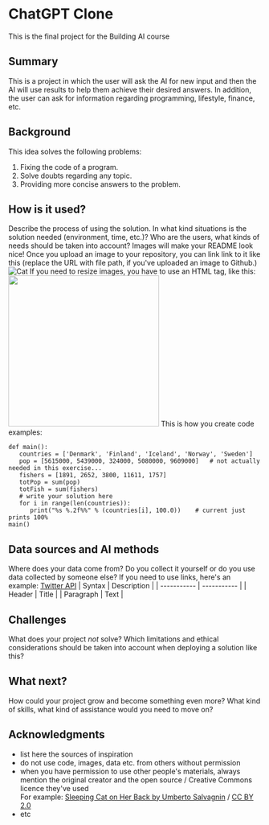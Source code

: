 <!-- This is the markdown template for the final project of the Building AI course, 
created by Reaktor Innovations and University of Helsinki. 
Copy the template, paste it to your GitHub README and edit! -->

# ChatGPT Clone

This is the final project for the Building AI course

## Summary

This is a project in which the user will ask the AI for new input and then the AI will use results to help them achieve their desired answers. In addition, the user can ask for information regarding programming, lifestyle, finance, etc.

## Background

This idea solves the following problems:
1. Fixing the code of a program.
2. Solve doubts regarding any topic.
3. Providing more concise answers to the problem.


## How is it used?

Describe the process of using the solution. In what kind situations is the solution needed (environment, time, etc.)? Who are the users, what kinds of needs should be taken into account?
Images will make your README look nice!
Once you upload an image to your repository, you can link link to it like this (replace the URL with file path, if you've uploaded an image to Github.)
![Cat](https://upload.wikimedia.org/wikipedia/commons/5/5e/Sleeping_cat_on_her_back.jpg)
If you need to resize images, you have to use an HTML tag, like this:
<img src="https://upload.wikimedia.org/wikipedia/commons/5/5e/Sleeping_cat_on_her_back.jpg" width="300">
This is how you create code examples:
```
def main():
   countries = ['Denmark', 'Finland', 'Iceland', 'Norway', 'Sweden']
   pop = [5615000, 5439000, 324000, 5080000, 9609000]   # not actually needed in this exercise...
   fishers = [1891, 2652, 3800, 11611, 1757]
   totPop = sum(pop)
   totFish = sum(fishers)
   # write your solution here
   for i in range(len(countries)):
      print("%s %.2f%%" % (countries[i], 100.0))    # current just prints 100%
main()
```
## Data sources and AI methods

Where does your data come from? Do you collect it yourself or do you use data collected by someone else?
If you need to use links, here's an example:
[Twitter API](https://developer.twitter.com/en/docs)
| Syntax      | Description |
| ----------- | ----------- |
| Header      | Title       |
| Paragraph   | Text        |

## Challenges
What does your project _not_ solve? Which limitations and ethical considerations should be taken into account when deploying a solution like this?
## What next?
How could your project grow and become something even more? What kind of skills, what kind of assistance would you  need to move on? 
## Acknowledgments
* list here the sources of inspiration 
* do not use code, images, data etc. from others without permission
* when you have permission to use other people's materials, always mention the original creator and the open source / Creative Commons licence they've used
  <br>For example: [Sleeping Cat on Her Back by Umberto Salvagnin](https://commons.wikimedia.org/wiki/File:Sleeping_cat_on_her_back.jpg#filelinks) / [CC BY 2.0](https://creativecommons.org/licenses/by/2.0)
* etc
